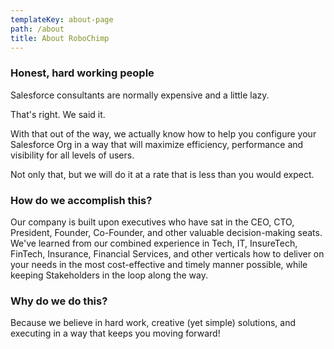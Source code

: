 ```yaml
---
templateKey: about-page
path: /about
title: About RoboChimp
---
```

### Honest, hard working people

Salesforce consultants are normally expensive and a little lazy.

That's right. We said it.

With that out of the way, we actually know how to help you configure your Salesforce Org in a way that will maximize efficiency, performance and visibility for all levels of users. 

Not only that, but we will do it at a rate that is less than you would expect.

### How do we accomplish this?

Our company is built upon executives who have sat in the CEO, CTO, President, Founder, Co-Founder, and other valuable decision-making seats. We've learned from our combined experience in Tech, IT, InsureTech, FinTech, Insurance, Financial Services, and other verticals how to deliver on your needs in the most cost-effective and timely manner possible, while keeping Stakeholders in the loop along the way.

### Why do we do this?

Because we believe in hard work, creative (yet simple) solutions, and executing in a way that keeps you moving forward!